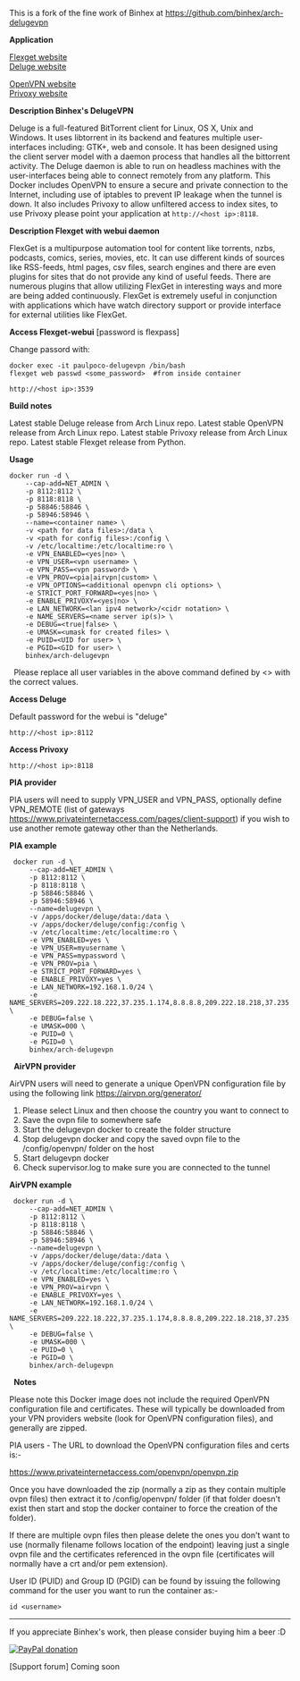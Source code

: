 This is a fork of the fine work of Binhex at https://github.com/binhex/arch-delugevpn

**Application**

[Flexget website](http://flexget.com/)    
[Deluge website](http://deluge-torrent.org/) 

[OpenVPN website](https://openvpn.net/)  
[Privoxy website](http://www.privoxy.org/)

**Description Binhex's DelugeVPN**

Deluge is a full-featured ​BitTorrent client for Linux, OS X, Unix and Windows. It uses ​libtorrent in its backend and features multiple user-interfaces including: GTK+, web and console. It has been designed using the client server model with a daemon process that handles all the bittorrent activity. The Deluge daemon is able to run on headless machines with the user-interfaces being able to connect remotely from any platform. This Docker includes OpenVPN to ensure a secure and private connection to the Internet, including use of iptables to prevent IP leakage when the tunnel is down. It also includes Privoxy to allow unfiltered access to index sites, to use Privoxy please point your application at `http://<host ip>:8118`.

**Description Flexget with webui daemon**

FlexGet is a multipurpose automation tool for content like torrents, nzbs, podcasts, comics, series, movies, etc. It can use different kinds of sources like RSS-feeds, html pages, csv files, search engines and there are even plugins for sites that do not provide any kind of useful feeds.  There are numerous plugins that allow utilizing FlexGet in interesting ways and more are being added continuously.  FlexGet is extremely useful in conjunction with applications which have watch directory support or provide interface for external utilities like FlexGet.

**Access Flexget-webui** [password is flexpass]

 Change passord with:   

    docker exec -it paulpoco-delugevpn /bin/bash
    flexget web passwd <some_password>  #from inside container

`http://<host ip>:3539`

**Build notes**

Latest stable Deluge release from Arch Linux repo.
Latest stable OpenVPN release from Arch Linux repo.
Latest stable Privoxy release from Arch Linux repo.
Latest stable Flexget release from Python.

**Usage**
```
docker run -d \
    --cap-add=NET_ADMIN \
    -p 8112:8112 \
    -p 8118:8118 \
    -p 58846:58846 \
    -p 58946:58946 \
    --name=<container name> \
    -v <path for data files>:/data \
    -v <path for config files>:/config \
    -v /etc/localtime:/etc/localtime:ro \
    -e VPN_ENABLED=<yes|no> \
    -e VPN_USER=<vpn username> \
    -e VPN_PASS=<vpn password> \
    -e VPN_PROV=<pia|airvpn|custom> \
    -e VPN_OPTIONS=<additional openvpn cli options> \
    -e STRICT_PORT_FORWARD=<yes|no> \
    -e ENABLE_PRIVOXY=<yes|no> \
    -e LAN_NETWORK=<lan ipv4 network>/<cidr notation> \
    -e NAME_SERVERS=<name server ip(s)> \
    -e DEBUG=<true|false> \
    -e UMASK=<umask for created files> \
    -e PUID=<UID for user> \
    -e PGID=<GID for user> \
    binhex/arch-delugevpn
```
&nbsp;
Please replace all user variables in the above command defined by <> with the correct values.

**Access Deluge**

Default password for the webui is "deluge"

`http://<host ip>:8112`

**Access Privoxy**

`http://<host ip>:8118`

**PIA provider**

PIA users will need to supply VPN_USER and VPN_PASS, optionally define VPN_REMOTE (list of gateways https://www.privateinternetaccess.com/pages/client-support) if you wish to use another remote gateway other than the Netherlands.

**PIA example**
```
 docker run -d \
     --cap-add=NET_ADMIN \
     -p 8112:8112 \
     -p 8118:8118 \
     -p 58846:58846 \
     -p 58946:58946 \
     --name=delugevpn \
     -v /apps/docker/deluge/data:/data \
     -v /apps/docker/deluge/config:/config \
     -v /etc/localtime:/etc/localtime:ro \
     -e VPN_ENABLED=yes \
     -e VPN_USER=myusername \
     -e VPN_PASS=mypassword \
     -e VPN_PROV=pia \
     -e STRICT_PORT_FORWARD=yes \
     -e ENABLE_PRIVOXY=yes \
     -e LAN_NETWORK=192.168.1.0/24 \
     -e NAME_SERVERS=209.222.18.222,37.235.1.174,8.8.8.8,209.222.18.218,37.235.1.177,8.8.4.4 \
     -e DEBUG=false \
     -e UMASK=000 \
     -e PUID=0 \
     -e PGID=0 \
     binhex/arch-delugevpn
```
&nbsp;
**AirVPN provider**

AirVPN users will need to generate a unique OpenVPN configuration file by using the following link https://airvpn.org/generator/

1. Please select Linux and then choose the country you want to connect to
2. Save the ovpn file to somewhere safe
3. Start the delugevpn docker to create the folder structure
4. Stop delugevpn docker and copy the saved ovpn file to the /config/openvpn/ folder on the host
5. Start delugevpn docker
6. Check supervisor.log to make sure you are connected to the tunnel

**AirVPN example**
```
 docker run -d \
     --cap-add=NET_ADMIN \
     -p 8112:8112 \
     -p 8118:8118 \
     -p 58846:58846 \
     -p 58946:58946 \
     --name=delugevpn \
     -v /apps/docker/deluge/data:/data \
     -v /apps/docker/deluge/config:/config \
     -v /etc/localtime:/etc/localtime:ro \
     -e VPN_ENABLED=yes \
     -e VPN_PROV=airvpn \
     -e ENABLE_PRIVOXY=yes \
     -e LAN_NETWORK=192.168.1.0/24 \
     -e NAME_SERVERS=209.222.18.222,37.235.1.174,8.8.8.8,209.222.18.218,37.235.1.177,8.8.4.4 \
     -e DEBUG=false \
     -e UMASK=000 \
     -e PUID=0 \
     -e PGID=0 \
     binhex/arch-delugevpn
```
&nbsp;
**Notes**

Please note this Docker image does not include the required OpenVPN configuration file and certificates. These will typically be downloaded from your VPN providers website (look for OpenVPN configuration files), and generally are zipped.

PIA users - The URL to download the OpenVPN configuration files and certs is:-

https://www.privateinternetaccess.com/openvpn/openvpn.zip

Once you have downloaded the zip (normally a zip as they contain multiple ovpn files) then extract it to /config/openvpn/ folder (if that folder doesn't exist then start and stop the docker container to force the creation of the folder).

If there are multiple ovpn files then please delete the ones you don't want to use (normally filename follows location of the endpoint) leaving just a single ovpn file and the certificates referenced in the ovpn file (certificates will normally have a crt and/or pem extension).

User ID (PUID) and Group ID (PGID) can be found by issuing the following command for the user you want to run the container as:-

`id <username>`
___
If you appreciate Binhex's work, then please consider buying him a beer  :D

[![PayPal donation](https://www.paypal.com/en_US/i/btn/btn_donate_SM.gif)](https://www.paypal.com/cgi-bin/webscr?cmd=_s-xclick&hosted_button_id=MM5E27UX6AUU4)

[Support forum] Coming soon
